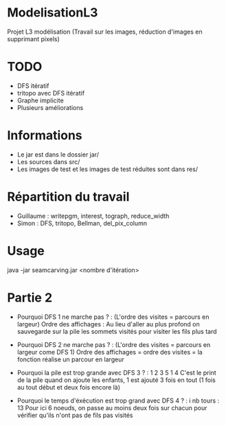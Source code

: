 # ModelisationL3
Projet L3 modélisation (Travail sur les images, réduction d'images en supprimant pixels)

# TODO
* DFS itératif
* tritopo avec DFS itératif
* Graphe implicite
* Plusieurs améliorations

# Informations
* Le jar est dans le dossier jar/
* Les sources dans src/
* Les images de test et les images de test réduites sont dans res/

# Répartition du travail
* Guillaume : writepgm, interest, tograph, reduce_width
* Simon : DFS, tritopo, Bellman, del_pix_column


# Usage
java -jar seamcarving.jar <pgm source> <pgm destination> <nombre d'itération>

# Partie 2
* Pourquoi DFS 1 ne marche pas ? : (L'ordre des visites = parcours en largeur)
Ordre des affichages : Au lieu d'aller au plus profond on sauvegarde sur la pile les sommets visités pour visiter les fils plus tard

* Pourquoi DFS 2 ne marche pas ? : (L'ordre des visites = parcours en largeur come DFS 1)
Ordre des affichages = ordre des visites = la fonction réalise un parcour en largeur


* Pourquoi la pile est trop grande avec DFS 3 ? :
1
2
3
5
1
4
C'est le print de la pile quand on ajoute les enfants, 1 est ajouté 3 fois en tout (1 fois au tout début et deux fois encore là)
* Pourquoi le temps d'éxécution est trop grand avec DFS 4 ? :
i nb tours : 13
Pour ici 6 noeuds, on passe au moins deux fois sur chacun pour vérifier qu'ils n'ont pas de fils pas visités
